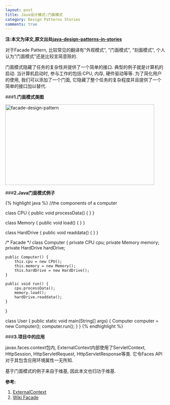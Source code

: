 ```yaml
---
layout: post
title: Java设计模式:门面模式
category: Design Patterns Stories
comments: true
---
```


**注:本文为译文,原文出处[java-design-patterns-in-stories](http://www.programcreek.com/java-design-patterns-in-stories/)**

对于Facade Pattern, 比较常见的翻译有"外观模式", "门面模式", "刻面模式", 个人认为"门面模式"还是比较言简意赅的.

门面模式隐藏了任务的复杂性并提供了一个简单的接口. 典型的例子就是计算机的启动. 当计算机启动时, 参与工作的包括:CPU, 内存, 硬件驱动等等. 为了简化用户的使用, 我们可以添加了一个门面, 它隐藏了整个任务的复杂程度并且提供了一个简单的接口加以替代.



###**1.门面模式类图**

<img width="469" height="254" class="alignleft size-full wp-image-7786" alt="facade-design-pattern" src="http://www.programcreek.com/wp-content/uploads/2013/02/facade-design-pattern1.png">

###**2.Java门面模式例子**

{% highlight java %}
//the components of a computer
 
class CPU {
    public void processData() { }
}
 
class Memory {
    public void load() { }
}
 
class HardDrive {
    public void readdata() { }
}
 
/* Facade */
class Computer {
    private CPU cpu;
    private Memory memory;
    private HardDrive hardDrive;
 
    public Computer() {
        this.cpu = new CPU();
        this.memory = new Memory();
        this.hardDrive = new HardDrive();
    }
 
    public void run() {
        cpu.processData();
        memory.load();
        hardDrive.readdata();
    }
}
 
 
class User {
    public static void main(String[] args) {
        Computer computer = new Computer();
        computer.run();
    }
}
{% endhighlight %}

###**3.项目中的应用**

javax.faces.context包内, ExternalContext内部使用了ServletContext, HttpSession, HttpServletRequest, HttpServletResponse等类. 它令Faces API对于其包含应用环境属性一无所知.<br/>

基于门面模式的例子来自于维基, 因此本文也归功于维基.

**参考:**<br/>
1. [ExternalContext](http://docs.oracle.com/javaee/6/api/javax/faces/context/ExternalContext.html)<br/>
2. [Wiki Facade](http://en.wikipedia.org/wiki/Facade_pattern)
